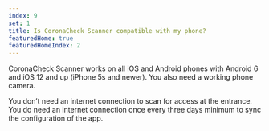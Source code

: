 ```yaml
---
index: 9
set: 1
title: Is CoronaCheck Scanner compatible with my phone?
featuredHome: true
featuredHomeIndex: 2
---
```

CoronaCheck Scanner works on all iOS and Android phones with Android 6 and iOS 12 and up (iPhone 5s and newer). You also need a working phone camera. 

You don’t need an internet connection to scan for access at the entrance. You do need an internet connection once every three days minimum to sync the configuration of the app. 
